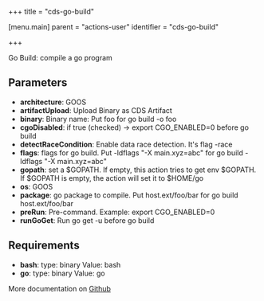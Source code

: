 +++
title = "cds-go-build"

[menu.main]
parent = "actions-user"
identifier = "cds-go-build"

+++

Go Build: compile a go program

## Parameters

* **architecture**: GOOS
* **artifactUpload**: Upload Binary as CDS Artifact
* **binary**: Binary name: Put foo for go build -o foo
* **cgoDisabled**: if true (checked) -> export CGO_ENABLED=0 before go build
* **detectRaceCondition**: Enable data race detection. It's flag -race
* **flags**: flags for go build. Put -ldflags "-X main.xyz=abc" for go build -ldflags "-X main.xyz=abc"
* **gopath**: set a $GOPATH. If empty, this action tries to get env $GOPATH. If $GOPATH is empty, the action will set it to $HOME/go
* **os**: GOOS
* **package**: go package to compile. Put host.ext/foo/bar for go build host.ext/foo/bar
* **preRun**: Pre-command. Example: export CGO_ENABLED=0
* **runGoGet**: Run go get -u before go build


## Requirements

* **bash**: type: binary Value: bash
* **go**: type: binary Value: go


More documentation on [Github](https://github.com/ovh/cds/tree/master/contrib/actions/cds-go-build.hcl)


